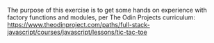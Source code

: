The purpose of this exercise is to get some hands on experience with factory functions and modules, per The Odin Projects curriculum: 
https://www.theodinproject.com/paths/full-stack-javascript/courses/javascript/lessons/tic-tac-toe